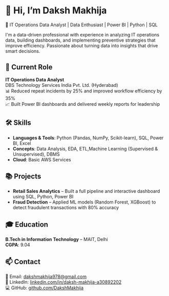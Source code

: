 # 👋 Hi, I’m Daksh Makhija

🎯 IT Operations Data Analyst | Data Enthusiast | Power BI | Python | SQL

I'm a data-driven professional with experience in analyzing IT operations data, building dashboards,
and implementing preventive strategies that improve efficiency.
Passionate about turning data into insights that drive smart decisions.

## 💼 Current Role
**IT Operations Data Analyst**  
DBS Technology Services India Pvt. Ltd. (Hyderabad)  
📊 Reduced repeat incidents by 25% and improved workflow efficiency by 35%  
📈 Built Power BI dashboards and delivered weekly reports for leadership  

## 🛠️ Skills
- **Languages & Tools**: Python (Pandas, NumPy, Scikit-learn), SQL, Power BI, Excel  
- **Concepts**: Data Analysis, EDA, ETL,Machine Learning (Supervised & Unsupervised), DBMS  
- **Cloud**: Basic AWS Services  

## 📚 Projects
- **Retail Sales Analytics** – Built a full pipeline and interactive dashboard using SQL, Python, Power BI  
- **Fraud Detection** – Applied ML models (Random Forest, XGBoost) to detect fraudulent transactions with 80% accuracy  

## 🎓 Education
**B.Tech in Information Technology** – MAIT, Delhi  
**CGPA**: 9.04  

## 📫 Contact
📧 Email: dakshmakhija978@gmail.com  
🔗 LinkedIn: [linkedin.com/in/daksh-makhija-a30892202](https://linkedin.com/in/daksh-makhija-a30892202)  
💻 GitHub: [github.com/DakshMakhija](https://github.com/DakshMakhija)


<!---
DakshMakhija/DakshMakhija is a ✨ special ✨ repository because its `README.md` (this file) appears on your GitHub profile.
You can click the Preview link to take a look at your changes.
--->
